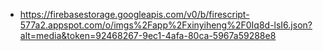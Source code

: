 - https://firebasestorage.googleapis.com/v0/b/firescript-577a2.appspot.com/o/imgs%2Fapp%2Fxinyiheng%2F0Iq8d-lsI6.json?alt=media&token=92468267-9ec1-4afa-80ca-5967a59288e8
